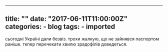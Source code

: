 
---
title: ""
date: "2017-06-11T11:00:00Z"
categories:
    - blog
tags:
    - imported
---

сьогодні Україні дали безвіз. трохи жалкую, що не зайнявся паспортом раніше. тепер перечекати хвилю зрадофілів доведеться.
